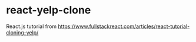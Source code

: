 # react-yelp-clone
React.js tutorial from https://www.fullstackreact.com/articles/react-tutorial-cloning-yelp/
